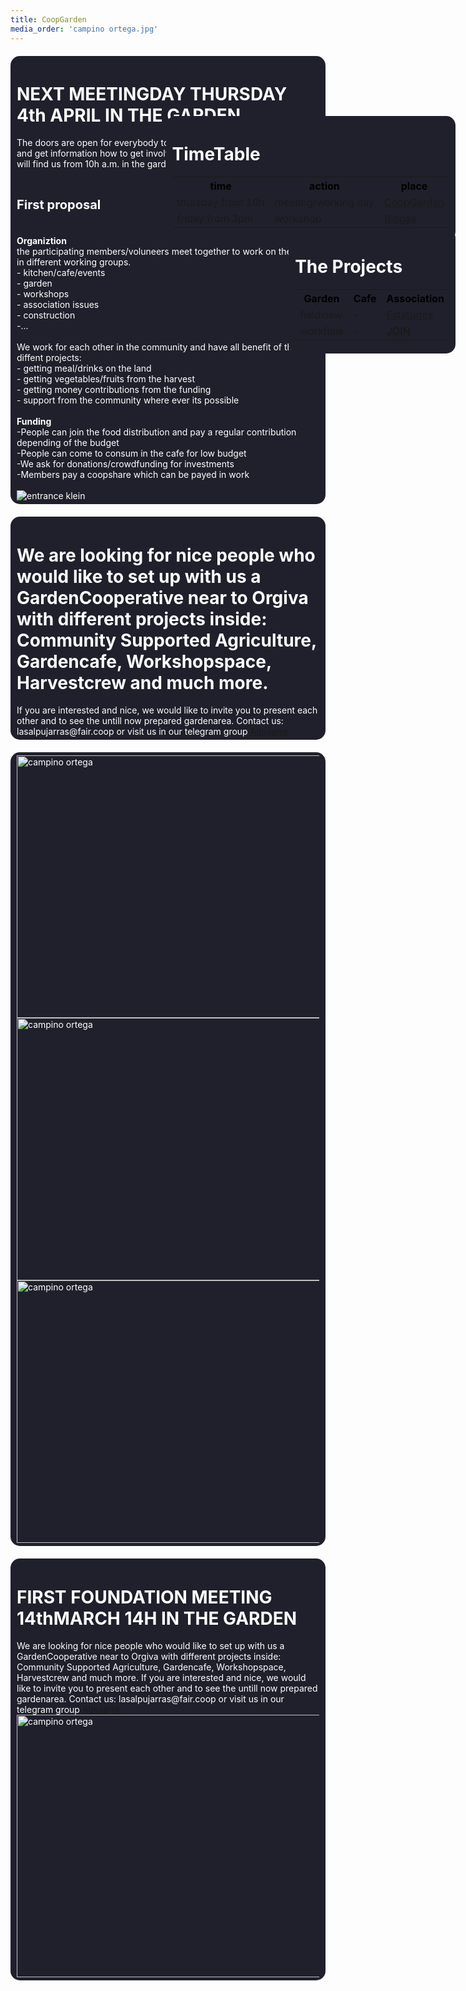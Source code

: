 ```yaml
---
title: CoopGarden
media_order: 'campino ortega.jpg'
---
```


<head>
    <style>
    body{    
                background-attachment: fixed;
                width: auto;
            }
            
            a{
            text-decoration: none;
            color: white;
            }
            a:hover{
            color:grey;
            }
            a:active{
            }
            a:visited{
            }
        .container{
                width : auto%;
                margin: auto;
            }
        .list{
            border: 1px #ccc solid;
            }
            .list ul{
               list-style: square;
            }    
        .welcome{
                border-radius: 15px;
                 background-color: #20202c;
                 padding: 5px 10px;
                margin: 20px 0;
                color: white;
            }
            .timetable{
                border-radius: 15px;
                 background-color: #20202c;
                 padding: 5px 10px;
                margin: 20px 0;
                color: white;
                float: right;
                position: absolute;
                right: 20px;
                top: 220px;
            }
            .worktable{
                border-radius: 15px;
                 background-color: #20202c;
                 padding: 5px 10px;
                margin: 20px 0;
                color: white;
                float: right;
                position: absolute;
                right: 20px;
                top: 400px;
            }
            .faircoin{
            float: right;
            width: 10%;
            position: absolute;
            right: 20px;
            top: 90px;
          
            }
            .agreement{
                background-color: #20202c;
                padding: 5px 10px;
                margin: 20px 0;
                color: white;
            }
                 .table{
                 border-radius: 15px;
                 background-color: #20202c;
                 padding: 5px 10px;
                margin: 20px 0;
             	}
        h1{
                color: white;
                text-alinge: centre;
            }
            h2{
                color: white;
            }
            h3{
                color: white;
                font-size: 20px;
            }
            p{
                color: white;
            }
            th{
            	color: black;
            }
            

</style>
        </head>
  <div class="timetable">
     <h1>TimeTable</h1>
     <table id="taks">
  <tr>
     <th>time</th>
    <th>action</th>
     <th>place</th>
  </tr>
    <tr>
        <td>thursday from 10h</td>
        <td>meeting/working day</td>
        <td><a href="https://lasalpujarras.fair.coop/en/projects/coopgarden"> CoopGarden</a></td>
    </tr>
             <tr>
        <td>friday from 3pm</td>
        <td>workshop</td>
        <td><a href="https://lasalpujarras.fair.coop/en/projects/workshop-biogas"> Biogas</a></td>
    </tr>
    </table>
     </div>        
 <div class="worktable">
     <h1>The Projects</h1>
     <table id="taks">
  <tr>
     <th>Garden</th>
    <th>Cafe</th>
     <th>Association</th>
  </tr>
    <tr>
        <td>fieldview</td>
        <td>-</td>
        <td><a href="https://lasalpujarras.fair.coop/en/projects/estatudos"> Estatudos</a></td>
    </tr>
             <tr>
        <td>workflow</td>
        <td>-</td>
                 <td><a href="https://lasalpujarras.fair.coop/en/projects/join"> <b>JOIN</b></a></td>
    </tr>
    </table>
     </div>  
 <div class="welcome">
        <h1> NEXT MEETINGDAY THURSDAY 4th APRIL IN THE GARDEN</h1>
 The doors are open for everybody to meet us, to learn about the project and get information how to get involved. 
    click <a href="https://www.openstreetmap.org/search?query=36.8925%2C-3.4200#map=19/36.89261/-3.41999&layers=N"> here </a> for the location. You will find us from 10h a.m. in the garden.<br><br>
    <h3> First proposal</h3><br>
    <b>Organiztion</b><br>
    the participating members/voluneers meet together to work on the land in different working groups. <br>
    - kitchen/cafe/events <br>
    - garden <br>
    - workshops <br>
    - association issues <br>
    - construction <br>
    -...<br><br>
We work for each other in the community and have all benefit of the diffent projects:<br>
    - getting meal/drinks on the land <br>
    - getting vegetables/fruits from the harvest <br>
    - getting money contributions from the funding <br>
    - support from the community where ever its possible <br>
    <br>
<b>Funding</b><br>
-People can join the food distribution and pay a regular contribution depending of the budget <br>
-People can come to consum in the cafe for low budget <br>
-We ask for donations/crowdfunding for investments <br>
-Members pay a coopshare which can be payed in work <br>
<br>
<img src="/images/entrance klein.jpg" alt="entrance klein">
        </div>
    
<div class="welcome">
 <h1>   We are looking for nice people who would like to set up with us a GardenCooperative near to Orgiva with different projects inside: Community Supported Agriculture, Gardencafe, Workshopspace, Harvestcrew and much more.</h1>
    If you are interested and nice, we would like to invite you to present each other and to see the untill now prepared gardenarea. Contact us: lasalpujarras@fair.coop or  visit us in our telegram group <a href="https://t.me/lasalpujarras"> Alpujarra </a>
    </div>
<div class="welcome">
 		<img src="/images/IMG_20190310_160942klein.jpg" alt="campino ortega" width="600" height="420">
    <img src="/images/terrenoabbas.jpg" alt="campino ortega" width="600" height="420">
    <img src="/images/terrenofield.jpg" alt="campino ortega" width="600" height="420">
    </div>
    
<div class="welcome">
        <h1> FIRST FOUNDATION MEETING 14thMARCH 14H IN THE GARDEN</h1>
 We are looking for nice people who would like to set up with us a GardenCooperative near to Orgiva with different projects inside: Community Supported Agriculture, Gardencafe, Workshopspace, Harvestcrew and much more.
    If you are interested and nice, we would like to invite you to present each other and to see the untill now prepared gardenarea. Contact us: lasalpujarras@fair.coop or  visit us in our telegram group <a href="https://t.me/lasalpujarras"> Alpujarra </a>
 <img src="/images/campino ortega.jpg" alt="campino ortega" width="600" height="420">
    </div>